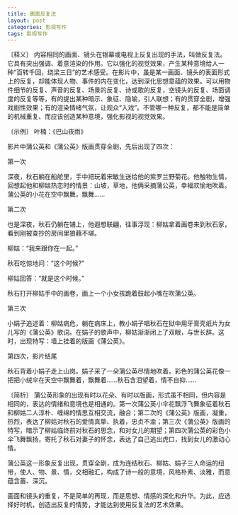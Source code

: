 ```yaml
---
title: 画面反复法
layout: post
categories: 影视写作
tags: 影视写作
---
```


〔释义〕 内容相同的画面、镜头在银幕或电视上反复出现的手法，叫做反复法。它具有突出强调、着意渲染的作用。它以强化的视觉效果，产生某种意境给人一种“百转千回，绕梁三日”的艺术感受。在影片中，虽是某一画面、镜头的表面形式上的反复，却能体现人物、事件的内在变化，达到深化思想意蕴的效果。可以用物件细节的反复、声音的反复、场景的反复、诗或歌的反复，空镜头的反复、场面调度的反复等等，有的提出某种暗示、象征、隐喻，引人联想；有的贯穿全剧，增强戏剧性效果；有的渲染情绪气氛，让观众“入戏”。不管哪一种反复，都不能是简单的机械重复、而应该创造某种意境，强化影视的视觉效果。

〔示例〕 叶楠：《巴山夜雨》

影片中蒲公英和《蒲公英》版画贯穿全剧，先后出现了四次：

第一次

深夜，秋石躺在船舱里，手中把玩着宋敏生送给他的紫罗兰野菊花。他触物生情，回想起他和柳姑热恋时的情景：山坡，草地，他俩采摘蒲公英，幸福欢愉地吹着。蒲公英的小花在空中飘舞，飘舞……

第二次

也是深夜，秋石仍躺在铺上，他遐想联翩，往事浮现：柳姑拿着画卷来到秋石家，看到刚被查抄的房间里狼藉不堪。

柳姑：“我来跟你在一起。”

秋石吃惊地问：“这个时候?”

柳姑回答：“就是这个时候。”

秋石打开柳姑手中的画卷，画上一个小女孩跪着鼓起小嘴在吹蒲公英。

第三次

小娟子追述着：柳姑病危，躺在病床上，教小娟子唱秋石在狱中用牙膏壳纸片为女儿写的《蒲公英》歌词。在娟子的歌声中，柳姑渐渐闭上了双眼，与世长辞。这时，出现特写：墙上挂着的版画《蒲公英》。

第四次，影片结尾

秋石背着小娟子走上山岗。娟子采了一朵蒲公英尽情地吹着。彩色的蒲公英花像一把把小绒伞在天空中飘舞着，飘舞着……秋石含泪望着，情不自抑……

〔简析〕 蒲公英形象的出现有时以花朵、有时以版画，形式虽不相同，但内容是相同的，表达的情绪和意境也是相通的。第一次蒲公英小伞花飘浮飞舞象征着秋石和柳姑二人淳朴、缠绵的情思互相交流，融合；第二次的《蒲公英》版画，凝重，热烈，表达了柳姑对秋石的爱情真挚、执着，忠贞不渝；第三次《蒲公英》版画的特写，暗示了柳姑临终前对秋石的思念，和对女儿的期望；第四次蒲公英的彩色小伞飞舞飘扬，寄托了秋石对妻子的怀念，表达了自己逃出虎口，找到女儿的激动心情。

蒲公英这一形象反复出现，贯穿全剧，成为连结秋石、柳姑、娟子三人命运的纽带，使人、物、景、情，交相融汇，构成了诗一般的意境，风格朴素、淡雅，而意蕴含蓄、深沉。

画面和镜头的重复，不是简单的再现，而是思想、情感的深化和升华。为此，应选择好时机，创造出反复的情势，才能达到使用反复法的艺术效果。 